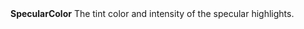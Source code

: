 <tr>
<td><strong>SpecularColor</strong></td>
<td>The tint color and intensity of the specular highlights.</td>
</tr>
